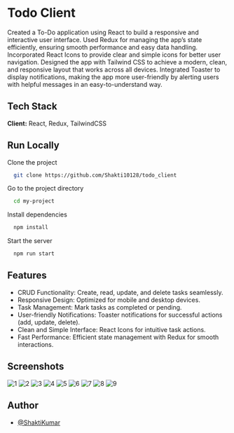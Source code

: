 
# Todo Client

Created a To-Do application using React to build a responsive and interactive user interface. Used Redux for managing the app’s state efficiently, ensuring smooth performance and easy data handling. Incorporated React Icons to provide clear and simple icons for better user navigation. Designed the app with Tailwind CSS to achieve a modern, clean, and responsive layout that works across all devices. Integrated Toaster to display notifications, making the app more user-friendly by alerting users with helpful messages in an easy-to-understand way.


## Tech Stack

**Client:** React, Redux, TailwindCSS


## Run Locally

Clone the project

```bash
  git clone https://github.com/Shakti10128/todo_client
```

Go to the project directory

```bash
  cd my-project
```

Install dependencies

```bash
  npm install
```

Start the server

```bash
  npm run start
```


## Features

- CRUD Functionality: 
    Create, read, update, and delete tasks seamlessly.
- Responsive Design: 
    Optimized for mobile and desktop devices.
- Task Management: 
    Mark tasks as completed or pending.
- User-friendly Notifications: 
    Toaster notifications for successful actions (add, update, delete).
- Clean and Simple Interface: 
    React Icons for intuitive task actions.
- Fast Performance: 
    Efficient state management with Redux for smooth interactions.

## Screenshots
![1](https://github.com/user-attachments/assets/57be32c1-5327-47be-896d-c4eac07682c4)
![2](https://github.com/user-attachments/assets/76100be5-9a57-424d-9cf2-710a8d2c87bd)
![3](https://github.com/user-attachments/assets/f9db0b40-3e2b-4345-b9aa-2fee79f69bfd)
![4](https://github.com/user-attachments/assets/bc780557-2d2b-43ad-99f2-bc6288e42579)
![5](https://github.com/user-attachments/assets/99fa1a78-3002-4920-8bc9-4a2cea4c3580)
![6](https://github.com/user-attachments/assets/1a39bee7-f0aa-472d-bf45-e630af0b0f05)
![7](https://github.com/user-attachments/assets/338c572f-ab21-4332-97c5-93a7af4e07d8)
![8](https://github.com/user-attachments/assets/c24c924e-27dd-435c-b4e1-e062d06521a9)
![9](https://github.com/user-attachments/assets/e54365d2-eb80-42b6-936a-0b463bccb592)


## Author

- [@ShaktiKumar](https://github.com/Shakti10128)

